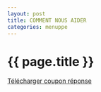 ```yaml
---
layout: post
title: COMMENT NOUS AIDER
categories: menuppe
---
```


{{ page.title }}
================

[Télécharger coupon réponse](/downloads/coupon_reponse_don.pdf)
